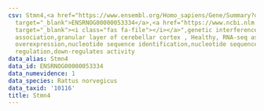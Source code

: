 ```yaml
---
csv: Stmn4,<a href="https://www.ensembl.org/Homo_sapiens/Gene/Summary?db=core;g=ENSRNOG00000053334"
  target="_blank">ENSRNOG00000053334</a>,<a href="https://www.ncbi.nlm.nih.gov/pubmed/30467350"
  target="_blank"><i class="fas fa-file"></i></a>",genetic interference,functional
  association,granular layer of cerebellar cortex , Healthy, RNA-seq assay, hsf-1
  overexpression,nucleotide sequence identification,nucleotide sequence identification,transcriptional
  regulation,down-regulates activity
data_alias: Stmn4
data_id: ENSRNOG00000053334
data_numevidence: 1
data_species: Rattus norvegicus
data_taxid: '10116'
title: Stmn4
---
```

